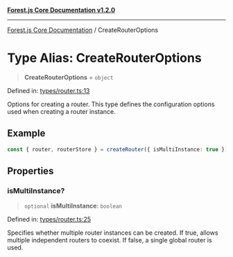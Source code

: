 [**Forest.js Core Documentation v1.2.0**](../README.md)

***

[Forest.js Core Documentation](../README.md) / CreateRouterOptions

# Type Alias: CreateRouterOptions

> **CreateRouterOptions** = `object`

Defined in: [types/router.ts:13](https://github.com/GrangbelrLurain/forest-js/blob/3b9f0f1236af55b74c90cc45f6935444ec94c11b/packages/core/src/types/router.ts#L13)

Options for creating a router.
This type defines the configuration options used when creating a router instance.

## Example

```ts
const { router, routerStore } = createRouter({ isMultiInstance: true }); // <- "{ isMultiInstance: true }" is a CreateRouterOptions
```

## Properties

### isMultiInstance?

> `optional` **isMultiInstance**: `boolean`

Defined in: [types/router.ts:25](https://github.com/GrangbelrLurain/forest-js/blob/3b9f0f1236af55b74c90cc45f6935444ec94c11b/packages/core/src/types/router.ts#L25)

Specifies whether multiple router instances can be created.
   If true, allows multiple independent routers to coexist.
   If false, a single global router is used.
